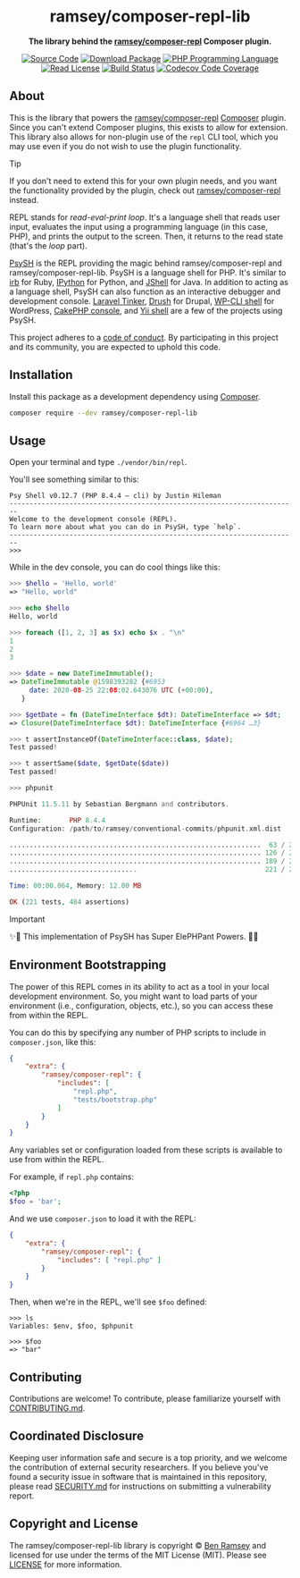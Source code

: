 <h1 align="center">ramsey/composer-repl-lib</h1>

<p align="center">
    <strong>The library behind the <a href="https://github.com/ramsey/composer-repl">ramsey/composer-repl</a> Composer plugin.</strong>
</p>

<p align="center">
    <a href="https://github.com/ramsey/composer-repl-lib"><img src="http://img.shields.io/badge/source-ramsey/composer--repl--lib-blue.svg?style=flat-square" alt="Source Code"></a>
    <a href="https://packagist.org/packages/ramsey/composer-repl-lib"><img src="https://img.shields.io/packagist/v/ramsey/composer-repl-lib.svg?style=flat-square&label=release" alt="Download Package"></a>
    <a href="https://php.net"><img src="https://img.shields.io/packagist/php-v/ramsey/composer-repl-lib.svg?style=flat-square&colorB=%238892BF" alt="PHP Programming Language"></a>
    <a href="https://github.com/ramsey/composer-repl-lib/blob/main/LICENSE"><img src="https://img.shields.io/packagist/l/ramsey/composer-repl-lib.svg?style=flat-square&colorB=darkcyan" alt="Read License"></a>
    <a href="https://github.com/ramsey/composer-repl-lib/actions/workflows/continuous-integration.yml"><img src="https://img.shields.io/github/actions/workflow/status/ramsey/composer-repl-lib/continuous-integration.yml?branch=main&style=flat-square&logo=github" alt="Build Status"></a>
    <a href="https://codecov.io/gh/ramsey/composer-repl-lib"><img src="https://img.shields.io/codecov/c/gh/ramsey/composer-repl-lib?label=codecov&logo=codecov&style=flat-square" alt="Codecov Code Coverage"></a>
</p>

## About

This is the library that powers the [ramsey/composer-repl](https://github.com/ramsey/composer-repl)
[Composer](https://getcomposer.org/) plugin. Since you can't extend Composer
plugins, this exists to allow for extension. This library also allows for
non-plugin use of the `repl` CLI tool, which you may use even if you do not wish
to use the plugin functionality.

> [!TIP]
> If you don't need to extend this for your own plugin needs, and you want the
> functionality provided by the plugin, check out
> [ramsey/composer-repl](https://github.com/ramsey/composer-repl) instead.

REPL stands for *read-eval-print loop*. It's a language shell that reads user
input, evaluates the input using a programming language (in this case, PHP), and
prints the output to the screen. Then, it returns to the read state (that's the
*loop* part).

[PsySH](https://psysh.org) is the REPL providing the magic behind
ramsey/composer-repl and ramsey/composer-repl-lib. PsySH is a language shell for
PHP. It's similar to [irb](https://github.com/ruby/irb) for Ruby,
[IPython](https://ipython.org) for Python, and
[JShell](https://docs.oracle.com/javase/9/tools/jshell.htm) for Java. In addition
to acting as a language shell, PsySH can also function as an interactive debugger
and development console. [Laravel Tinker](https://github.com/laravel/tinker),
[Drush](https://www.drush.org) for Drupal,
[WP-CLI shell](https://github.com/wp-cli/shell-command) for WordPress,
[CakePHP console](https://book.cakephp.org/3/en/console-and-shells/repl.html),
and [Yii shell](https://github.com/yiisoft/yii2-shell) are a few of the projects
using PsySH.

This project adheres to a [code of conduct](CODE_OF_CONDUCT.md).
By participating in this project and its community, you are expected to
uphold this code.

## Installation

Install this package as a development dependency using
[Composer](https://getcomposer.org).

``` bash
composer require --dev ramsey/composer-repl-lib
```

## Usage

Open your terminal and type `./vendor/bin/repl`.

You'll see something similar to this:

```
Psy Shell v0.12.7 (PHP 8.4.4 — cli) by Justin Hileman
------------------------------------------------------------------------
Welcome to the development console (REPL).
To learn more about what you can do in PsySH, type `help`.
------------------------------------------------------------------------
>>>
```

While in the dev console, you can do cool things like this:

``` php
>>> $hello = 'Hello, world'
=> "Hello, world"

>>> echo $hello
Hello, world

>>> foreach ([1, 2, 3] as $x) echo $x . "\n"
1
2
3

>>> $date = new DateTimeImmutable();
=> DateTimeImmutable @1598393282 {#6953
     date: 2020-08-25 22:08:02.643076 UTC (+00:00),
   }

>>> $getDate = fn (DateTimeInterface $dt): DateTimeInterface => $dt;
=> Closure(DateTimeInterface $dt): DateTimeInterface {#6964 …3}

>>> t assertInstanceOf(DateTimeInterface::class, $date);
Test passed!

>>> t assertSame($date, $getDate($date))
Test passed!

>>> phpunit

PHPUnit 11.5.11 by Sebastian Bergmann and contributors.

Runtime:       PHP 8.4.4
Configuration: /path/to/ramsey/conventional-commits/phpunit.xml.dist

...............................................................  63 / 221 ( 28%)
............................................................... 126 / 221 ( 57%)
............................................................... 189 / 221 ( 85%)
................................                                221 / 221 (100%)

Time: 00:00.064, Memory: 12.00 MB

OK (221 tests, 484 assertions)
```

> [!IMPORTANT]
> ✨🐘 This implementation of PsySH has Super ElePHPant Powers. 🐘✨

## Environment Bootstrapping

The power of this REPL comes in its ability to act as a tool in your local
development environment. So, you might want to load parts of your environment
(i.e., configuration, objects, etc.), so you can access these from within the
REPL.

You can do this by specifying any number of PHP scripts to include in
`composer.json`, like this:

``` json
{
    "extra": {
        "ramsey/composer-repl": {
            "includes": [
                "repl.php",
                "tests/bootstrap.php"
            ]
        }
    }
}
```

Any variables set or configuration loaded from these scripts is available to use
from within the REPL.

For example, if `repl.php` contains:

``` php
<?php
$foo = 'bar';
```

And we use `composer.json` to load it with the REPL:

``` json
{
    "extra": {
        "ramsey/composer-repl": {
            "includes": [ "repl.php" ]
        }
    }
}
```

Then, when we're in the REPL, we'll see `$foo` defined:

```
>>> ls
Variables: $env, $foo, $phpunit

>>> $foo
=> "bar"
```

## Contributing

Contributions are welcome! To contribute, please familiarize yourself with
[CONTRIBUTING.md](CONTRIBUTING.md).

## Coordinated Disclosure

Keeping user information safe and secure is a top priority, and we welcome the
contribution of external security researchers. If you believe you've found a
security issue in software that is maintained in this repository, please read
[SECURITY.md](SECURITY.md) for instructions on submitting a vulnerability report.

## Copyright and License

The ramsey/composer-repl-lib library is copyright © [Ben Ramsey](https://benramsey.com)
and licensed for use under the terms of the
MIT License (MIT). Please see [LICENSE](LICENSE) for more information.

